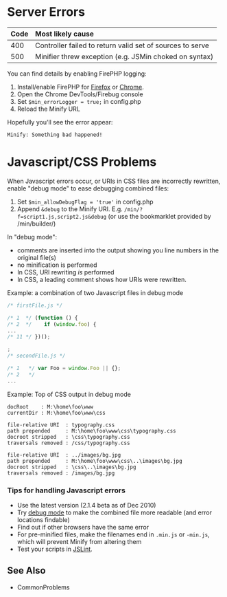 # Server Errors

| **Code** | **Most likely cause** |
|:---------|:----------------------|
| 400      | Controller failed to return valid set of sources to serve |
| 500      | Minifier threw exception (e.g. JSMin choked on syntax) |

You can find details by enabling FirePHP logging:

  1. Install/enable FirePHP for [Firefox](https://addons.mozilla.org/en-US/firefox/addon/6149) or [Chrome](https://chrome.google.com/webstore/detail/firephp4chrome/gpgbmonepdpnacijbbdijfbecmgoojma?hl=en-US).
  1. Open the Chrome DevTools/Firebug console
  1. Set `$min_errorLogger = true;` in config.php
  1. Reload the Minify URL

Hopefully you'll see the error appear:

```
Minify: Something bad happened!
```

# Javascript/CSS Problems

When Javascript errors occur, or URIs in CSS files are incorrectly rewritten, enable "debug mode" to ease debugging combined files:

  1. Set `$min_allowDebugFlag = 'true'` in config.php
  1. Append `&debug` to the Minify URI. E.g. `/min/?f=script1.js,script2.js&debug` (or use the bookmarklet provided by /min/builder/)

In "debug mode":

  * comments are inserted into the output showing you line numbers in the original file(s)
  * no minification is performed
  * In CSS, URI rewriting _is_ performed
  * In CSS, a leading comment shows how URIs were rewritten.

Example: a combination of two Javascript files in debug mode

```js
/* firstFile.js */

/* 1  */ (function () {
/* 2  */ 	if (window.foo) {
...
/* 11 */ })();

;
/* secondFile.js */

/* 1   */ var Foo = window.Foo || {};
/* 2   */
...
```

Example: Top of CSS output in debug mode

```
docRoot    : M:\home\foo\www
currentDir : M:\home\foo\www\css

file-relative URI  : typography.css
path prepended     : M:\home\foo\www\css\typography.css
docroot stripped   : \css\typography.css
traversals removed : /css/typography.css

file-relative URI  : ../images/bg.jpg
path prepended     : M:\home\foo\www\css\..\images\bg.jpg
docroot stripped   : \css\..\images\bg.jpg
traversals removed : /images/bg.jpg
```

### Tips for handling Javascript errors

  * Use the latest version (2.1.4 beta as of Dec 2010)
  * Try [debug mode](#javascriptcss-problems) to make the combined file more readable (and error locations findable)
  * Find out if other browsers have the same error
  * For pre-minified files, make the filenames end in `.min.js` or `-min.js`, which will prevent Minify from altering them
  * Test your scripts in [JSLint](http://www.jslint.com/).

## See Also

  * CommonProblems